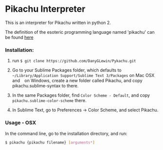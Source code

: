 # Pikachu Interpreter

This is an interpreter for Pikachu written in python 2.

The definition of the esoteric programming language named 'pikachu' can be found [here](http://trove42.com/introducing-pikachu-programming-language/)

### Installation:

1. run `$ git clone https://github.com/DanyGLewin/Pykachu.git`
2. Go to your Sublime Packages folder, which defaults to `~/Library/Application Support/Sublime Text 3/Packages` on Mac OSX and ` ` on Windows, create a new folder called Pikachu, and copy pikachu.sublime-syntax to there.

3. In the same Packages folder, find `Color Scheme - Default`, and copy `pikachu.sublime-color-scheme` there.

4. In Sublime Text, go to Preferences → Color Scheme, and select Pikachu.


### Usage - OSX

In the command line, go to the installation directory, and run:

```bash
$ pikachu {pikachu filename} [arguments*]
```
